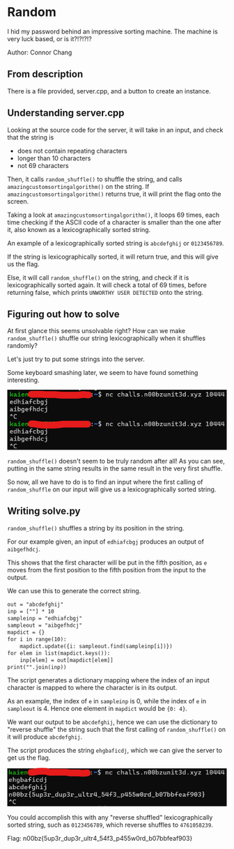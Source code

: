 # Random

I hid my password behind an impressive sorting machine. The machine is very luck based, or is it?!?!?!?

Author: Connor Chang

## From description

There is a file provided, server.cpp, and a button to create an instance.

## Understanding server.cpp

Looking at the source code for the server, it will take in an input, and check that the string is
* does not contain repeating characters
* longer than 10 characters
* not 69 characters

Then, it calls `random_shuffle()` to shuffle the string, and calls `amazingcustomsortingalgorithm()` on the string. If `amazingcustomsortingalgorithm()` returns true, it will print the flag onto the screen.

Taking a look at `amazingcustomsortingalgorithm()`, it loops 69 times, each time checking if the ASCII code of a character is smaller than the one after it, also known as a lexicographically sorted string.

An example of a lexicographically sorted string is `abcdefghij` or `0123456789`.

If the string is lexicographically sorted, it will return true, and this will give us the flag.

Else, it will call `random_shuffle()` on the string, and check if it is lexicographically sorted again. It will check a total of 69 times, before returning false, which prints `UNWORTHY USER DETECTED` onto the string.

## Figuring out how to solve

At first glance this seems unsolvable right? How can we make `random_shuffle()` shuffle our string lexicographically when it shuffles randomly?

Let's just try to put some strings into the server.

Some keyboard smashing later, we seem to have found something interesting.

![picture of command line](image.png)

`random_shuffle()` doesn't seem to be truly random after all! As you can see, putting in the same string results in the same result in the very first shuffle.

So now, all we have to do is to find an input where the first calling of `random_shuffle` on our input will give us a lexicographically sorted string.

## Writing solve.py

`random_shuffle()` shuffles a string by its position in the string. 

For our example given, an input of `edhiafcbgj` produces an output of `aibgefhdcj`.

This shows that the first character will be put in the fifth position, as `e` moves from the first position to the fifth position from the input to the output.

We can use this to generate the correct string.

```
out = "abcdefghij"
inp = [""] * 10
sampleinp = "edhiafcbgj"
sampleout = "aibgefhdcj"
mapdict = {}
for i in range(10):
    mapdict.update({i: sampleout.find(sampleinp[i])})
for elem in list(mapdict.keys()):
    inp[elem] = out[mapdict[elem]]
print("".join(inp))
```

The script generates a dictionary mapping where the index of an input character is mapped to where the character is in its output.

As an example, the index of `e` in `sampleinp` is 0, while the index of `e` in `sampleout` is 4. Hence one element in `mapdict` would be `{0: 4}`.

We want our output to be `abcdefghij`, hence we can use the dictionary to "reverse shuffle" the string such that the first calling of `random_shuffle()` on it will produce `abcdefghij`.

The script produces the string `ehgbaficdj`, which we can give the server to get us the flag.

![flag!!](image-1.png)

You could accomplish this with any "reverse shuffled" lexicographically sorted string, such as `0123456789`, which reverse shuffles to `4761058239`.

Flag: n00bz{5up3r_dup3r_ultr4_54f3_p455w0rd_b07bbfeaf903}